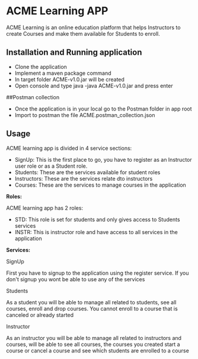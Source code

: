 # ACME Learning APP

ACME Learning is an online education platform that helps Instructors to create Courses and make them available for Students to enroll.

## Installation and Running application

- Clone the application
- Implement a maven package command
- In target folder ACME-v1.0.jar will be created
- Open console and type java -java ACME-v1.0.jar and press enter

##Postman collection

- Once the application is in your local go to the Postman folder in app root
- Import to postman the file ACME.postman_collection.json

## Usage

ACME learning app is divided in 4 service sections:
- SignUp: This is the first place to go, you have to register as an Instructor user role or as a Student role.
- Students: These are the services available for student roles
- Instructors: These are the services relate dto instructors
- Courses: These are the services to manage courses in the application

**Roles:**

ACME learning app has 2 roles:

- STD: This role is set for students and only gives access to Students services
- INSTR: This is instructor role and have access to all services in the application

**Services:**

SignUp

First you have to signup to the application using the register service. If you don't signup you wont be able to use any of the services

Students

As a student you will be able to manage all related to students, see all courses, enroll and drop courses.
You cannot enroll to a course that is canceled or already started

Instructor

As an instructor you will be able to manage all related to instructors and courses, will be able to see all courses, the courses you created
start a course or cancel a course and see which students are enrolled to a course